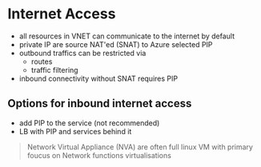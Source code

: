# Internet Access

* all resources in VNET can communicate to the internet by default
* private IP are source NAT'ed (SNAT) to Azure selected PIP
* outbound traffics can be restricted via
    * routes
    * traffic filtering
* inbound connectivity without SNAT requires PIP

## Options for inbound internet access

* add PIP to the service (not recommended)
* LB with PIP and services behind it


> Network Virtual Appliance (NVA) are often full linux VM with primary foucus on Network functions virtualisations